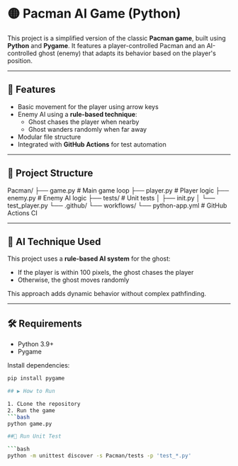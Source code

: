 # 🟡 Pacman AI Game (Python)

This project is a simplified version of the classic **Pacman game**, built using **Python** and **Pygame**. It features a player-controlled Pacman and an AI-controlled ghost (enemy) that adapts its behavior based on the player's position.

---

## 🚀 Features

- Basic movement for the player using arrow keys
- Enemy AI using a **rule-based technique**:
  - Ghost chases the player when nearby
  - Ghost wanders randomly when far away
- Modular file structure
- Integrated with **GitHub Actions** for test automation

---

## 📁 Project Structure

Pacman/
├── game.py # Main game loop
├── player.py # Player logic
├── enemy.py # Enemy AI logic
├── tests/ # Unit tests
│ ├── init.py
│ └── test_player.py
└── .github/
└── workflows/
└── python-app.yml # GitHub Actions CI

---

## 🧠 AI Technique Used

This project uses a **rule-based AI system** for the ghost:
- If the player is within 100 pixels, the ghost chases the player
- Otherwise, the ghost moves randomly

This approach adds dynamic behavior without complex pathfinding.

---

## 🛠️ Requirements

- Python 3.9+
- Pygame

Install dependencies:

```bash
pip install pygame

## ▶️ How to Run

1. CLone the repository
2. Run the game
```bash
python game.py

##🔬 Run Unit Test

```bash
python -m unittest discover -s Pacman/tests -p 'test_*.py'
